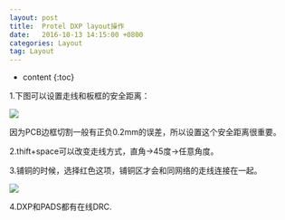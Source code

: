 ```yaml
---
layout: post
title:  Protel DXP layout操作
date:   2016-10-13 14:15:00 +0800
categories: Layout
tag: Layout
---
```


* content
{:toc}

1.下图可以设置走线和板框的安全距离：

![](https://i.imgur.com/FZfu9p0.png)

因为PCB边框切割一般有正负0.2mm的误差，所以设置这个安全距离很重要。


2.thift+space可以改变走线方式，直角->45度->任意角度。

3.铺铜的时候，选择红色这项，铺铜区才会和同网络的走线连接在一起。

![](https://i.imgur.com/SwnjgHN.jpg)

4.DXP和PADS都有在线DRC.





